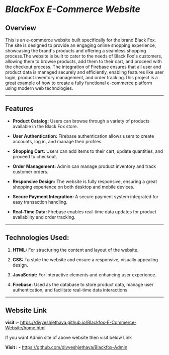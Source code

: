 # ***BlackFox E-Commerce Website***

## **Overview**

This is an e-commerce website built specifically for the brand Black Fox. The site is designed to provide an engaging online shopping experience, showcasing the brand's products and offering a seamless shopping process.The website is built to cater to the needs of Black Fox's customers, allowing them to browse products, add them to their cart, and proceed with the checkout process. The integration of Firebase ensures that all user and product data is managed securely and efficiently, enabling features like user login, product inventory management, and order tracking.This project is a great example of how to create a fully functional e-commerce platform using modern web technologies.

---

## **Features**

- **Product Catalog:** Users can browse through a variety of products available in the Black Fox store.
  
- **User Authentication:** Firebase authentication allows users to create accounts, log in, and manage their profiles.
  
- **Shopping Cart:** Users can add items to their cart, update quantities, and proceed to checkout.
  
- **Order Management:** Admin can manage product inventory and track customer orders.
  
- **Responsive Design:** The website is fully responsive, ensuring a great shopping experience on both desktop and mobile devices.
  
- **Secure Payment Integration:** A secure payment system integrated for easy transaction handling.
  
- **Real-Time Data:** Firebase enables real-time data updates for product availability and order tracking.

---

## **Technologies Used:**

1. **HTML:** For structuring the content and layout of the website.
   
2. **CSS:** To style the website and ensure a responsive, visually appealing design.
   
3. **JavaScript:** For interactive elements and enhancing user experience.
   
4. **Firebase:** Used as the database to store product data, manage user authentication, and facilitate real-time data interactions.

---
## **Website Link**

**visit :-**  https://divyeshjethava.github.io/Blackfox-E-Commerce-Website/home.html

If you want Admin site of above website then visit below Link

**Visit : -** https://github.com/divyeshjethava/Blackfox-Admin
